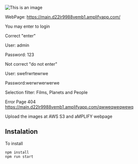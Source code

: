 ![This is an image](https://frontendfactored.s3.us-west-1.amazonaws.com/logo.png)


WebPage: https://main.d22lr9988vemb1.amplifyapp.com/

You may enter to login

Correct "enter"

User: admin

Password: 123

Not correct "do not enter"

User: swefrwrtewrwe

Password:werwrwerwerwe

Selection filter:  Films, Planets and People

Error Page 404
https://main.d22lr9988vemb1.amplifyapp.com/qwweqweqwewq


Upload the images at AWS S3 and aMPLIFY webpage

## Instalation
To install
```
npm install 
npm run start

